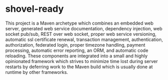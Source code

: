 # shovel-ready
This project is a Maven archetype which combines an embedded web server, generated web service documentation, dependency injection, web socket pub/sub, REST over web socket, proper web service versioning, automatic ssl certificate renewal, transaction management, authentication, authorization, federated login, proper timezone handling, payment processing, automatic error reporting, an ORM, and automatic code reloading. These components are integrated into a small and highly opinionated framework which strives to minimize time lost during server restarts by deferring work to the Maven build which is usually done at runtime by other frameworks.

